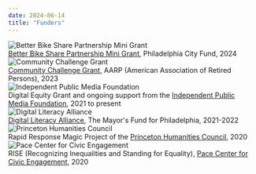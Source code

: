 ```yaml
---
date: 2024-06-14
title: "Funders"
---
```

<div class="funder-card">
    <img alt="Better Bike Share Partnership Mini Grant" src="/images/funders/better_bike_share.svg"/>
    <div class="funder-desc">
        <a href="https://betterbikeshare.org/grant/better-bike-share-mini-grants/">Better Bike Share Partnership Mini Grant</a>, Philadelphia City Fund, 2024
    </div>
</div>

<div class="funder-card">
    <img alt="Community Challenge Grant" src="/images/funders/community_challenge_grant.png"/>
    <div class="funder-desc">
        <a href="https://www.aarp.org/livable-communities/community-challenge/">Community Challenge Grant</a>, AARP (American Association of Retired Persons), 2023
    </div>
</div>

<div class="funder-card">
    <img alt="Independent Public Media Foundation" src="/images/funders/ipmf.jpg"/>
    <div class="funder-desc">
        Digital Equity Grant and ongoing support from the <a href="https://independencemedia.org/2021-community-voices-and-digital-equity-grants/">Independent Public Media Foundation</a>, 2021 to present
    </div>
</div>

<div class="funder-card">
    <img alt="Digital Literacy Alliance" src="/images/funders/digital_literacy_alliance.jpg"/>
    <div class="funder-desc">
        <a href="http://www.mayorsfundphila.org/initiatives/digital-literacy-alliance/">Digital Literacy Alliance</a>, The Mayor's Fund for Philadelphia, 2021-2022
    </div>
</div>

<div class="funder-card">
    <img alt="Princeton Humanities Council" src="/images/funders/humanities_council.png"/>
    <div class="funder-desc">
        Rapid Response Magic Project of the <a href="https://humanities.princeton.edu/">Princeton Humanities Council</a>, 2020
    </div>
</div>

<div class="funder-card">
    <img alt="Pace Center for Civic Engagement" src="/images/funders/civic_engagement.jpg"/>
    <div class="funder-desc">
        RISE (Recognizing Inequalities and Standing for Equality), <a href="https://pace.princeton.edu/">Pace Center for Civic Engagement</a>, 2020
    </div>
</div>
